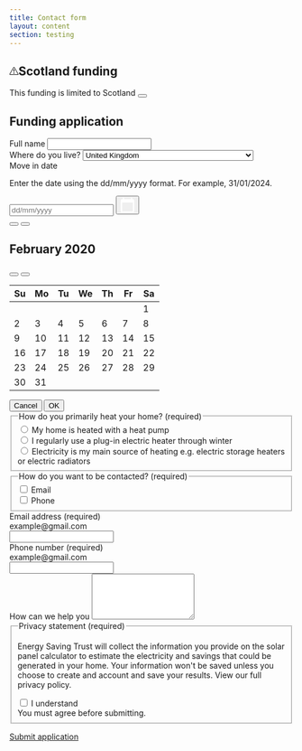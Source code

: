 ```yaml
---
title: Contact form
layout: content
section: testing
---
```


<div id="task-wrap">
<div class="alert alert-warning alert-dismissible mb-5" role="alert">
  <h2 class="h6 alert-icon">
  <svg xmlns="http://www.w3.org/2000/svg" width="16" height="16" fill="currentColor" class="icon" viewBox="0 0 16 16"><path d="M7.938 2.016A.13.13 0 0 1 8.002 2a.13.13 0 0 1 .063.016.15.15 0 0 1 .054.057l6.857 11.667c.036.06.035.124.002.183a.2.2 0 0 1-.054.06.1.1 0 0 1-.066.017H1.146a.1.1 0 0 1-.066-.017.2.2 0 0 1-.054-.06.18.18 0 0 1 .002-.183L7.884 2.073a.15.15 0 0 1 .054-.057m1.044-.45a1.13 1.13 0 0 0-1.96 0L.165 13.233c-.457.778.091 1.767.98 1.767h13.713c.889 0 1.438-.99.98-1.767z"/><path d="M7.002 12a1 1 0 1 1 2 0 1 1 0 0 1-2 0M7.1 5.995a.905.905 0 1 1 1.8 0l-.35 3.507a.552.552 0 0 1-1.1 0z"/></svg>Scotland funding</h2>
  This funding is limited to Scotland
  <button type="button" class="btn-close" data-bs-dismiss="alert" aria-label="Close"></button>
</div>

<h2>Funding application</h2>

<div class="mb-4">
  <label for="exampleFormControlInput1" class="form-label">Full name</label>
  <input type="text" class="form-control" name="exampleFormControlInput1" id="exampleFormControlInput1">
</div>

<div class="mb-4">
  <label for="exampleFormControlInput2" class="form-label">Where do you live?</label>
  <select class="form-select" name="exampleFormControlInput2" id="exampleFormControlInput2">
    <option value="GB">United Kingdom</option>
    <option value="AF">Afghanistan</option>
    <option value="AL">Albania</option>
    <option value="DZ">Algeria</option>
    <option value="AS">American Samoa</option>
    <option value="AD">Andorra</option>
    <option value="AO">Angola</option>
    <option value="AI">Anguilla</option>
    <option value="AQ">Antarctica</option>
    <option value="AG">Antigua and Barbuda</option>
    <option value="AR">Argentina</option>
    <option value="AM">Armenia</option>
    <option value="AW">Aruba</option>
    <option value="AU">Australia</option>
    <option value="AT">Austria</option>
    <option value="AZ">Azerbaijan</option>
    <option value="BS">Bahamas</option>
    <option value="BH">Bahrain</option>
    <option value="BD">Bangladesh</option>
    <option value="BB">Barbados</option>
    <option value="BY">Belarus</option>
    <option value="BE">Belgium</option>
    <option value="BZ">Belize</option>
    <option value="BJ">Benin</option>
    <option value="BM">Bermuda</option>
    <option value="BT">Bhutan</option>
    <option value="BO">Bolivia</option>
    <option value="BA">Bosnia and Herzegovina</option>
    <option value="BW">Botswana</option>
    <option value="BV">Bouvet Island</option>
    <option value="BR">Brazil</option>
    <option value="IO">British Indian Ocean Territory</option>
    <option value="BN">Brunei Darussalam</option>
    <option value="BG">Bulgaria</option>
    <option value="BF">Burkina Faso</option>
    <option value="BI">Burundi</option>
    <option value="CV">Cabo Verde</option>
    <option value="KH">Cambodia</option>
    <option value="CM">Cameroon</option>
    <option value="CA">Canada</option>
    <option value="KY">Cayman Islands</option>
    <option value="CF">Central African Republic</option>
    <option value="TD">Chad</option>
    <option value="CL">Chile</option>
    <option value="CN">China</option>
    <option value="CX">Christmas Island</option>
    <option value="CC">Cocos (Keeling) Islands</option>
    <option value="CO">Colombia</option>
    <option value="KM">Comoros</option>
    <option value="CG">Congo</option>
    <option value="CD">Congo (DRC)</option>
    <option value="CK">Cook Islands</option>
    <option value="CR">Costa Rica</option>
    <option value="HR">Croatia</option>
    <option value="CU">Cuba</option>
    <option value="CY">Cyprus</option>
    <option value="CZ">Czechia</option>
    <option value="DK">Denmark</option>
    <option value="DJ">Djibouti</option>
    <option value="DM">Dominica</option>
    <option value="DO">Dominican Republic</option>
    <option value="EC">Ecuador</option>
    <option value="EG">Egypt</option>
    <option value="SV">El Salvador</option>
    <option value="GQ">Equatorial Guinea</option>
    <option value="ER">Eritrea</option>
    <option value="EE">Estonia</option>
    <option value="SZ">Eswatini</option>
    <option value="ET">Ethiopia</option>
    <option value="FK">Falkland Islands</option>
    <option value="FO">Faroe Islands</option>
    <option value="FJ">Fiji</option>
    <option value="FI">Finland</option>
    <option value="FR">France</option>
    <option value="GF">French Guiana</option>
    <option value="PF">French Polynesia</option>
    <option value="TF">French Southern Territories</option>
    <option value="GA">Gabon</option>
    <option value="GM">Gambia</option>
    <option value="GE">Georgia</option>
    <option value="DE">Germany</option>
    <option value="GH">Ghana</option>
    <option value="GI">Gibraltar</option>
    <option value="GR">Greece</option>
    <option value="GL">Greenland</option>
    <option value="GD">Grenada</option>
    <option value="GP">Guadeloupe</option>
    <option value="GU">Guam</option>
    <option value="GT">Guatemala</option>
    <option value="GG">Guernsey</option>
    <option value="GN">Guinea</option>
    <option value="GW">Guinea-Bissau</option>
    <option value="GY">Guyana</option>
    <option value="HT">Haiti</option>
    <option value="HM">Heard Island and McDonald Islands</option>
    <option value="VA">Holy See (Vatican City)</option>
    <option value="HN">Honduras</option>
    <option value="HK">Hong Kong</option>
    <option value="HU">Hungary</option>
    <option value="IS">Iceland</option>
    <option value="IN">India</option>
    <option value="ID">Indonesia</option>
    <option value="IR">Iran</option>
    <option value="IQ">Iraq</option>
    <option value="IE">Ireland</option>
    <option value="IM">Isle of Man</option>
    <option value="IL">Israel</option>
    <option value="IT">Italy</option>
    <option value="CI">Ivory Coast</option>
    <option value="JM">Jamaica</option>
    <option value="JP">Japan</option>
    <option value="JE">Jersey</option>
    <option value="JO">Jordan</option>
    <option value="KZ">Kazakhstan</option>
    <option value="KE">Kenya</option>
    <option value="KI">Kiribati</option>
    <option value="KP">North Korea</option>
    <option value="KR">South Korea</option>
    <option value="KW">Kuwait</option>
    <option value="KG">Kyrgyzstan</option>
    <option value="LA">Laos</option>
    <option value="LV">Latvia</option>
    <option value="LB">Lebanon</option>
    <option value="LS">Lesotho</option>
    <option value="LR">Liberia</option>
    <option value="LY">Libya</option>
    <option value="LI">Liechtenstein</option>
    <option value="LT">Lithuania</option>
    <option value="LU">Luxembourg</option>
    <option value="MO">Macao</option>
    <option value="MG">Madagascar</option>
    <option value="MW">Malawi</option>
    <option value="MY">Malaysia</option>
    <option value="MV">Maldives</option>
    <option value="ML">Mali</option>
    <option value="MT">Malta</option>
    <option value="MH">Marshall Islands</option>
    <option value="MQ">Martinique</option>
    <option value="MR">Mauritania</option>
    <option value="MU">Mauritius</option>
    <option value="YT">Mayotte</option>
    <option value="MX">Mexico</option>
    <option value="FM">Micronesia</option>
    <option value="MD">Moldova</option>
    <option value="MC">Monaco</option>
    <option value="MN">Mongolia</option>
    <option value="ME">Montenegro</option>
    <option value="MS">Montserrat</option>
    <option value="MA">Morocco</option>
    <option value="MZ">Mozambique</option>
    <option value="MM">Myanmar</option>
    <option value="NA">Namibia</option>
    <option value="NR">Nauru</option>
    <option value="NP">Nepal</option>
    <option value="NL">Netherlands</option>
    <option value="NC">New Caledonia</option>
    <option value="NZ">New Zealand</option>
    <option value="NI">Nicaragua</option>
    <option value="NE">Niger</option>
    <option value="NG">Nigeria</option>
    <option value="NU">Niue</option>
    <option value="NF">Norfolk Island</option>
    <option value="MK">North Macedonia</option>
    <option value="MP">Northern Mariana Islands</option>
    <option value="NO">Norway</option>
    <option value="OM">Oman</option>
    <option value="PK">Pakistan</option>
    <option value="PW">Palau</option>
    <option value="PS">Palestine</option>
    <option value="PA">Panama</option>
    <option value="PG">Papua New Guinea</option>
    <option value="PY">Paraguay</option>
    <option value="PE">Peru</option>
    <option value="PH">Philippines</option>
    <option value="PN">Pitcairn Islands</option>
    <option value="PL">Poland</option>
    <option value="PT">Portugal</option>
    <option value="PR">Puerto Rico</option>
    <option value="QA">Qatar</option>
    <option value="RE">Réunion</option>
    <option value="RO">Romania</option>
    <option value="RU">Russia</option>
    <option value="RW">Rwanda</option>
    <option value="BL">Saint Barthélemy</option>
    <option value="SH">Saint Helena</option>
    <option value="KN">Saint Kitts and Nevis</option>
    <option value="LC">Saint Lucia</option>
    <option value="MF">Saint Martin</option>
    <option value="PM">Saint Pierre and Miquelon</option>
    <option value="VC">Saint Vincent and the Grenadines</option>
    <option value="WS">Samoa</option>
    <option value="SM">San Marino</option>
    <option value="ST">São Tomé and Príncipe</option>
    <option value="SA">Saudi Arabia</option>
    <option value="SN">Senegal</option>
    <option value="RS">Serbia</option>
    <option value="SC">Seychelles</option>
    <option value="SL">Sierra Leone</option>
    <option value="SG">Singapore</option>
    <option value="SX">Sint Maarten</option>
    <option value="SK">Slovakia</option>
    <option value="SI">Slovenia</option>
    <option value="SB">Solomon Islands</option>
    <option value="SO">Somalia</option>
    <option value="ZA">South Africa</option>
    <option value="GS">South Georgia and the South Sandwich Islands</option>
    <option value="SS">South Sudan</option>
    <option value="ES">Spain</option>
    <option value="LK">Sri Lanka</option>
    <option value="SD">Sudan</option>
    <option value="SR">Suriname</option>
    <option value="SJ">Svalbard and Jan Mayen</option>
    <option value="SE">Sweden</option>
    <option value="CH">Switzerland</option>
    <option value="SY">Syria</option>
    <option value="TW">Taiwan</option>
    <option value="TJ">Tajikistan</option>
    <option value="TZ">Tanzania</option>
    <option value="TH">Thailand</option>
    <option value="TL">Timor-Leste</option>
    <option value="TG">Togo</option>
    <option value="TK">Tokelau</option>
    <option value="TO">Tonga</option>
    <option value="TT">Trinidad and Tobago</option>
    <option value="TN">Tunisia</option>
    <option value="TR">Turkey</option>
    <option value="TM">Turkmenistan</option>
    <option value="TC">Turks and Caicos Islands</option>
    <option value="TV">Tuvalu</option>
    <option value="UG">Uganda</option>
    <option value="UA">Ukraine</option>
    <option value="AE">United Arab Emirates</option>
    <option value="US">United States</option>
    <option value="UM">United States Minor Outlying Islands</option>
    <option value="UY">Uruguay</option>
    <option value="UZ">Uzbekistan</option>
    <option value="VU">Vanuatu</option>
    <option value="VE">Venezuela</option>
    <option value="VN">Vietnam</option>
    <option value="VG">British Virgin Islands</option>
    <option value="VI">U.S. Virgin Islands</option>
    <option value="WF">Wallis and Futuna</option>
    <option value="EH">Western Sahara</option>
    <option value="YE">Yemen</option>
    <option value="ZM">Zambia</option>
    <option value="ZW">Zimbabwe</option>
  </select>
</div>
  
  <div id="myDatepicker" class="datepicker mb-4">
    <div class="date">
      <label for="id-textbox-1">Move in date</label>
      <p class="desc" id="id-description-1">Enter the date using the dd/mm/yyyy format. For example, 31/01/2024.</p>
      <div class="group">
        <input type="text" placeholder="dd/mm/yyyy" id="id-textbox-1" aria-describedby="id-description-1">
        <button type="button" class="icon" aria-label="Choose Date">
          <svg width="25" height="27" viewBox="0 0 25 27" fill="none" xmlns="http://www.w3.org/2000/svg">
            <path d="M22.1 2.9H20.9V0.5H18.5V2.9H6.5V0.5H4.1V2.9H2.9C1.58 2.9 0.5 3.98 0.5 5.3V24.5C0.5 25.82 1.58 26.9 2.9 26.9H22.1C23.42 26.9 24.5 25.82 24.5 24.5V5.3C24.5 3.98 23.42 2.9 22.1 2.9ZM22.1 24.5H2.9V8.9H22.1V24.5Z" fill="white"/>
          </svg>
        </button>
      </div>
    </div>
    <div id="id-datepicker-1" class="datepicker-dialog" role="dialog" aria-modal="true" aria-label="Choose Date">
      <div class="header">
        <button type="button" class="prev-year" aria-label="previous year"></button>
        <button type="button" class="prev-month" aria-label="previous month"></button>
        <h2 id="id-grid-label" class="month-year" aria-live="polite">February 2020</h2>
        <button type="button" class="next-month" aria-label="next month">
          <span class="fas fa-angle-right fa-lg"></span>
        </button>
        <button type="button" class="next-year" aria-label="next year">
          <span class="fas fa-angle-double-right fa-lg"></span>
        </button>
      </div>
      <div class="table-wrap"><table class="dates" role="grid" aria-labelledby="id-grid-label">
          <thead>
            <tr>
              <th scope="col" abbr="Sunday">Su</th>
              <th scope="col" abbr="Monday">Mo</th>
              <th scope="col" abbr="Tuesday">Tu</th>
              <th scope="col" abbr="Wednesday">We</th>
              <th scope="col" abbr="Thursday">Th</th>
              <th scope="col" abbr="Friday">Fr</th>
              <th scope="col" abbr="Saturday">Sa</th>
            </tr>
          </thead>
          <tbody>
            <tr>
              <td class="disabled" tabindex="-1"></td>
              <td class="disabled" tabindex="-1"></td>
              <td class="disabled" tabindex="-1"></td>
              <td class="disabled" tabindex="-1"></td>
              <td class="disabled" tabindex="-1"></td>
              <td class="disabled" tabindex="-1"></td>
              <td tabindex="-1" data-date="2020-02-01">1</td>
            </tr>
            <tr>
              <td tabindex="-1" data-date="2020-02-02">2</td>
              <td tabindex="-1" data-date="2020-02-03">3</td>
              <td tabindex="-1" data-date="2020-02-04">4</td>
              <td tabindex="-1" data-date="2020-02-05">5</td>
              <td tabindex="-1" data-date="2020-02-06">6</td>
              <td tabindex="-1" data-date="2020-02-07">7</td>
              <td tabindex="-1" data-date="2020-02-08">8</td>
            </tr>
            <tr>
              <td tabindex="-1" data-date="2020-02-09">9</td>
              <td tabindex="-1" data-date="2020-02-10">10</td>
              <td tabindex="-1" data-date="2020-02-11">11</td>
              <td tabindex="-1" data-date="2020-02-12">12</td>
              <td tabindex="-1" data-date="2020-02-13">13</td>
              <td tabindex="0" data-date="2020-02-14" role="gridcell" aria-selected="true">14</td>
              <td tabindex="-1" data-date="2020-02-15">15</td>
            </tr>
            <tr>
              <td tabindex="-1" data-date="2020-02-16">16</td>
              <td tabindex="-1" data-date="2020-02-17">17</td>
              <td tabindex="-1" data-date="2020-02-18">18</td>
              <td tabindex="-1" data-date="2020-02-19">19</td>
              <td tabindex="-1" data-date="2020-02-20">20</td>
              <td tabindex="-1" data-date="2020-02-21">21</td>
              <td tabindex="-1" data-date="2020-02-22">22</td>
            </tr>
            <tr>
              <td tabindex="-1" data-date="2020-02-23">23</td>
              <td tabindex="-1" data-date="2020-02-24">24</td>
              <td tabindex="-1" data-date="2020-02-25">25</td>
              <td tabindex="-1" data-date="2020-02-26">26</td>
              <td tabindex="-1" data-date="2020-02-27">27</td>
              <td tabindex="-1" data-date="2020-02-28">28</td>
              <td tabindex="-1" data-date="2020-02-29">29</td>
            </tr>
            <tr>
              <td tabindex="-1" data-date="2020-02-30">30</td>
              <td tabindex="-1" data-date="2020-02-31">31</td>
              <td class="disabled" tabindex="-1"></td>
              <td class="disabled" tabindex="-1"></td>
              <td class="disabled" tabindex="-1"></td>
              <td class="disabled" tabindex="-1"></td>
              <td class="disabled" tabindex="-1"></td>
            </tr>
          </tbody>
        </table>
      </div>
      <div class="dialog-message" aria-live="polite"></div>
      <div class="dialog-ok-cancel-group">
        <button class="dialog-button" value="cancel">Cancel</button>
        <button class="dialog-button" value="ok">OK</button>
      </div>
    </div>
  </div>

<fieldset>
  <legend>How do you primarily heat your home? (required)</legend>
  <div class="form-check">
    <input class="form-check-input" type="radio" name="flexRadioDefault" id="flexRadioDefault1" required>
    <label class="form-check-label" for="flexRadioDefault1">
      My home is heated with a heat pump
    </label>
  </div>
  <div class="form-check">
    <input class="form-check-input" type="radio" name="flexRadioDefault" id="flexRadioDefault2" required>
    <label class="form-check-label" for="flexRadioDefault2">
      I regularly use a plug-in electric heater through winter
    </label>
  </div>
  <div class="form-check">
    <input class="form-check-input" type="radio" name="flexRadioDefault" id="flexRadioDefault2" required>
    <label class="form-check-label" for="flexRadioDefault2">
      Electricity is my main source of heating e.g. electric storage heaters or electric radiators
    </label>
  </div>
  </fieldset>

  <fieldset>
    <legend>How do you want to be contacted? (required)</legend>
    <div class="form-check">
      <input class="form-check-input" type="checkbox" value="" id="flexCheckDefault" name="flexCheckDefault" required>
      <label class="form-check-label" for="flexCheckDefault">
        Email
      </label>
    </div>
    <div class="form-check">
      <input class="form-check-input" type="checkbox" value="" id="flexCheckChecked" name="flexCheckChecked" required>
      <label class="form-check-label" for="flexCheckChecked">
        Phone
      </label>
    </div>
  </fieldset>

  <div class="mb-4">
    <label for="email" class="form-label">Email address (required)</label>
    <div class="form-text">example@gmail.com</div>
    <input type="email" class="form-control" id="email" name="email" required>
  </div>
  <div class="mb-4">
    <label for="phone" class="form-label">Phone number (required)</label>
    <div class="form-text">example@gmail.com</div>
    <input type="phone" class="form-control" id="phone" name="phone" required>
  </div>

  <div class="form-group mb-5">
    <label for="exampleFormControlTextarea1" class="form-label">How can we help you</label>
    <textarea class="form-control" id="exampleFormControlTextarea1" name="exampleFormControlTextarea1" rows="5"></textarea>
  </div>

  <fieldset class="mb-4">
    <legend>Privacy statement (required)</legend>
    <p>Energy Saving Trust will collect the information you provide on the solar panel calculator to estimate the electricity and savings that could be generated in your home. Your information won't be saved unless you choose to create and account and save your results. View our full privacy policy.</p>
    <div class="form-check">
      <input class="form-check-input" type="checkbox" value="" id="invalidCheck" required="">
      <label class="form-check-label" for="invalidCheck">
        I understand
      </label>
      <div class="invalid-feedback">
        You must agree before submitting.
      </div>
    </div>
  </fieldset>

  <a onclick="complete_task()" href="#" class="btn btn-primary">Submit application</a>

</div>

  <div style="display: none;flex-direction: column;justify-content: center;align-items: center;" class="mt-5" id="completed">
    <h2 style="text-align: center">Task successfully completed</h2>
    <a href="/testing/login.html" type="button" class="btn btn-primary mt-4">Next task</a>
  </div>

  <script>
    document.querySelector('#primary-nav').style.display = 'none';
    document.getElementById('test-nav').style.display = 'block';
    document.getElementById('test-back').href = '/testing/index.html';
    document.getElementById('test-next').href = '/testing/login.html';
    document.getElementById('sidebar').style.display = 'none';

    function complete_task() {
      document.getElementById('task-wrap').style.display = 'none';
      document.getElementById('completed').style.display = 'flex';
    }
  </script>
  

